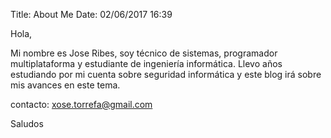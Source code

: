 Title: About Me Date: 02/06/2017 16:39

Hola,

Mi nombre es Jose Ribes, soy técnico de sistemas, programador multiplataforma y estudiante de ingeniería informática.
Llevo años estudiando por mi cuenta sobre seguridad informática y este blog irá sobre mis avances en este tema.

contacto: xose.torrefa@gmail.com

Saludos
